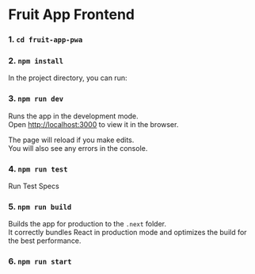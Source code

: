 # Fruit App Frontend


### 1. `cd fruit-app-pwa`

### 2. `npm install`


In the project directory, you can run:

### 3. `npm run dev`

Runs the app in the development mode.<br>
Open [http://localhost:3000](http://localhost:3000) to view it in the browser.

The page will reload if you make edits.<br>
You will also see any errors in the console.

### 4. `npm run test` 

Run Test Specs


### 5. `npm run build`

Builds the app for production to the `.next` folder.<br>
It correctly bundles React in production mode and optimizes the build for the best performance.

### 6. `npm run start`



